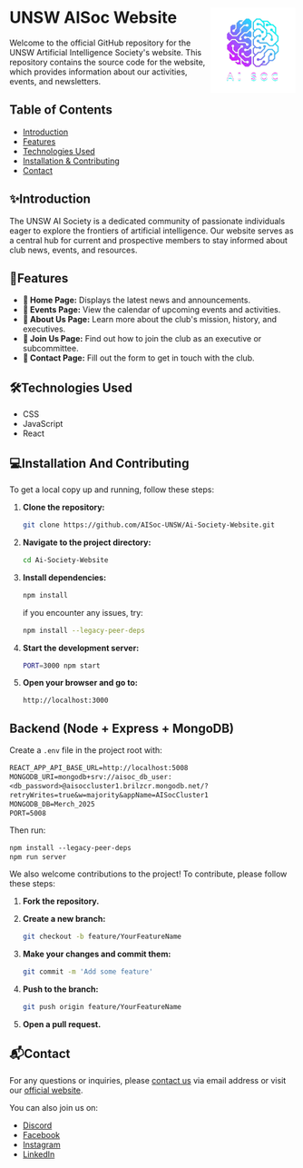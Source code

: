 # UNSW AISoc Website <img src="src/assets/aisoc-logo.webp" width="150" height="150" align="right">

Welcome to the official GitHub repository for the UNSW Artificial Intelligence Society's website. This repository contains the source code for the website, which provides information about our activities, events, and newsletters.

## Table of Contents

- [Introduction](#introduction)
- [Features](#features)
- [Technologies Used](#technologies-used)
- [Installation & Contributing](#installation-and-contributing)
- [Contact](#contact)

## ✨Introduction

The UNSW AI Society is a dedicated community of passionate individuals eager to explore the frontiers of artificial intelligence. Our website serves as a central hub for current and prospective members to stay informed about club news, events, and resources.

## 🚀Features

- **📰 Home Page:** Displays the latest news and announcements.
- **📅 Events Page:** View the calendar of upcoming events and activities.
- **📖 About Us Page:** Learn more about the club's mission, history, and executives.
- **🙋 Join Us Page:** Find out how to join the club as an executive or subcommittee.
- **📩 Contact Page:** Fill out the form to get in touch with the club.

## 🛠Technologies Used

- CSS
- JavaScript
- React

## 💻Installation And Contributing

To get a local copy up and running, follow these steps:

1. **Clone the repository:**

   ```bash
   git clone https://github.com/AISoc-UNSW/Ai-Society-Website.git
   ```

2. **Navigate to the project directory:**

   ```bash
   cd Ai-Society-Website
   ```

3. **Install dependencies:**

   ```bash
   npm install
   ```
   if you encounter any issues, try:
   ```bash
   npm install --legacy-peer-deps
   ```

4. **Start the development server:**

   ```bash
   PORT=3000 npm start
   ```

5. **Open your browser and go to:**

   ```
   http://localhost:3000
   ```

## Backend (Node + Express + MongoDB)

Create a `.env` file in the project root with:

```
REACT_APP_API_BASE_URL=http://localhost:5008
MONGODB_URI=mongodb+srv://aisoc_db_user:<db_password>@aisoccluster1.brilzcr.mongodb.net/?retryWrites=true&w=majority&appName=AISocCluster1
MONGODB_DB=Merch_2025
PORT=5008
```

Then run:

```
npm install --legacy-peer-deps
npm run server
```

We also welcome contributions to the project! To contribute, please follow these steps:

1. **Fork the repository.**
2. **Create a new branch:**

   ```bash
   git checkout -b feature/YourFeatureName
   ```

3. **Make your changes and commit them:**

   ```bash
   git commit -m 'Add some feature'
   ```

4. **Push to the branch:**

   ```bash
   git push origin feature/YourFeatureName
   ```

5. **Open a pull request.**

## 📬Contact

For any questions or inquiries, please [contact us](mailto:aisoc@unsw.edu.au) via email address or visit our [official website](https://unswaisoc.com/).

You can also join us on:

- [Discord](https://discord.gg/856FnEQePJ)
- [Facebook](https://www.facebook.com/profile.php?id=100092595608038)
- [Instagram](https://www.instagram.com/unswai.soc/)
- [LinkedIn](https://www.linkedin.com/company/unsw-artificial-intelligence-society/mycompany/)
